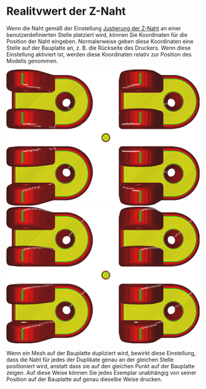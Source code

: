 Realitvwert der Z-Naht
====
Wenn die Naht gemäß der Einstellung [Justierung der Z-Naht](z_seam_type.md) an einer benutzerdefinierten Stelle platziert wird, können Sie Koordinaten für die Position der Naht eingeben. Normalerweise geben diese Koordinaten eine Stelle auf der Bauplatte an, z. B. die Rückseite des Druckers. Wenn diese Einstellung aktiviert ist, werden diese Koordinaten relativ zur Position des Modells genommen.

<!--screenshot {
"image_path": "z_seam_relative_disabled.png",
"models": [
    {
        "script": "rod_holder.scad",
        "transformation": ["translateX(-30)", "translateY(-20)"]
    },
    {
        "script": "rod_holder.scad",
        "transformation": ["translateX(30)", "translateY(-20)"]
    },
    {
        "script": "rod_holder.scad",
        "transformation": ["translateX(30)", "translateY(20)"]
    },
    {
        "script": "rod_holder.scad",
        "transformation": ["translateX(-30)", "translateY(20)"]
    },
    {
        "script": "cylinder.scad",
        "transformation": ["scale(0.25)"]
    }
],
"camera_position": [0, 0, 250],
"settings": {
    "z_seam_type": "back",
    "z_seam_x": 500,
    "z_seam_y": 500,
    "z_seam_relative": false
},
"colours": 64
}-->
<!--screenshot {
"image_path": "z_seam_relative_enabled.png",
"models": [
    {
        "script": "rod_holder.scad",
        "transformation": ["translateX(-30)", "translateY(-20)"]
    },
    {
        "script": "rod_holder.scad",
        "transformation": ["translateX(30)", "translateY(-20)"]
    },
    {
        "script": "rod_holder.scad",
        "transformation": ["translateX(30)", "translateY(20)"]
    },
    {
        "script": "rod_holder.scad",
        "transformation": ["translateX(-30)", "translateY(20)"]
    },
    {
        "script": "cylinder.scad",
        "transformation": ["scale(0.25)"]
    }
],
"camera_position": [0, 0, 250],
"settings": {
    "z_seam_type": "back",
    "z_seam_x": 500,
    "z_seam_y": 500,
    "z_seam_relative": true
},
"colours": 64
}-->
![Deaktiviert: Die Koordinaten zeigen auf eine absolute Position in der Mitte der Bauplatte, so dass alle weißen Streifen in die Mitte zeigen](../../../articles/images/z_seam_relative_disabled.png)
![Aktiviert: Die Koordinaten sind relativ zum Modell, so dass jedes Modell die weißen Streifen in der gleichen Ecke hat.](../../../articles/images/z_seam_relative_enabled.png)

Wenn ein Mesh auf der Bauplatte dupliziert wird, bewirkt diese Einstellung, dass die Naht für jedes der Duplikate genau an der gleichen Stelle positioniert wird, anstatt dass sie auf den gleichen Punkt auf der Bauplatte zeigen. Auf diese Weise können Sie jedes Exemplar unabhängig von seiner Position auf der Bauplatte auf genau dieselbe Weise drucken.
